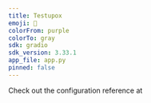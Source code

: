 ```yaml
---
title: Testupox
emoji: 🚀
colorFrom: purple
colorTo: gray
sdk: gradio
sdk_version: 3.33.1
app_file: app.py
pinned: false
---
```


Check out the configuration reference at